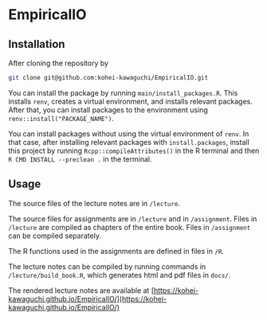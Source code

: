 # EmpiricalIO

## Installation

After cloning the repository by 

```bash
git clone git@github.com:kohei-kawaguchi/EmpiricalIO.git
```

You can install the package by running `main/install_packages.R`. This installs `renv`, creates a virtual environment, and installs relevant packages. After that, you can install packages to the environment using `renv::install("PACKAGE_NAME")`. 

You can install packages without using the virtual environment of `renv`. In that case, after installing relevant packages with `install.packages`, install this project by running `Rcpp::compileAttributes()` in the R terminal and then `R CMD INSTALL --preclean .` in the terminal.

## Usage

The source files of the lecture notes are in `/lecture`.

The source files for assignments are in `/lecture` and in `/assignment`. Files in `/lecture` are compiled as chapters of the entire book. Files in `/assignment` can be compiled separately.

The R functions used in the assignments are defined in files in `/R`.

The lecture notes can be compiled by running commands in `/lecture/build_book.R`, which generates html and pdf files in `docs/`.

The rendered lecture notes are available at [https://kohei-kawaguchi.github.io/EmpiricalIO/](https://kohei-kawaguchi.github.io/EmpiricalIO/)
